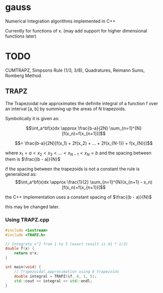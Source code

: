 # gauss
Numerical Integration algorithms implemented in C++

Currently for functions of x. (may add support for higher dimensional functions later)

# TODO
CUMTRAPZ, Simpsons Rule (1/3, 3/8), Quadratures, Reimann Sums, Romberg Method.

## TRAPZ
The Trapezoidal rule approximates the definite integral of a function f over an interval [a, b] by summing up the areas of N trapezoids.

Symbolically it is given as:

$$\int_a^bf(x)dx \approx \frac{b-a}{2N} \sum_{n=1}^{N}[f(x_n)+f(x_{n+1})]$$

$$= \frac{b-a}{2N}[f(x_1) + 2f(x_2) + ... + 2f(x_{N-1}) + f(x_{N})]$$

where $x_1 = a < x_2 < x_3 < ... < x_{N-1} < x_{N} = b$
and the spacing between them is $\frac{(b - a)}{N}$

if the spacing between the trapezoids is not a constant the rule is generalized as:
$$\int_a^bf(x)dx \approx \frac{1}{2} \sum_{n=1}^{N}(x_{n+1} - x_n)[f(x_n)+f(x_{n+1})]$$

the C++ implementation uses a constant spacing of $\frac{(b - a)}{N}$

this may be changed later.

### Using TRAPZ.cpp
```cpp
#include <iostream>
#include <TRAPZ.h>

// Integrate x^2 from 1 to 5 (exact result is 41 * 1/3)
double f(x) {
    return x*x;
}

int main(void) {
    // Trapezoidal approximation using 8 trapezoids
    double integral = TRAPZ(&f, 8, 1, 5);
    std::cout << integral << std::endl;
}
```
